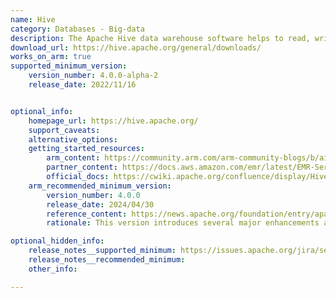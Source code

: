 ```yaml
---
name: Hive
category: Databases - Big-data
description: The Apache Hive data warehouse software helps to read, write, and manage large datasets that reside in the distributed storage using SQL.
download_url: https://hive.apache.org/general/downloads/
works_on_arm: true
supported_minimum_version:
    version_number: 4.0.0-alpha-2
    release_date: 2022/11/16


optional_info:
    homepage_url: https://hive.apache.org/
    support_caveats:
    alternative_options:
    getting_started_resources:
        arm_content: https://community.arm.com/arm-community-blogs/b/ai-and-ml-blog/posts/how-to-build-scalable-next-best-action-solution-in-pure-sql-with-hivemall
        partner_content: https://docs.aws.amazon.com/emr/latest/EMR-Serverless-UserGuide/architecture.html
        official_docs: https://cwiki.apache.org/confluence/display/Hive/GettingStarted
    arm_recommended_minimum_version:
        version_number: 4.0.0
        release_date: 2024/04/30
        reference_content: https://news.apache.org/foundation/entry/apache-software-foundation-announces-apache-hive-4-0
        rationale: This version introduces several major enhancements aimed at improving performance, scalability, and ease of deployment. It features native integration with Apache Iceberg for efficient table management, along with enhanced ACID compliance through improved transaction and locking mechanisms. New compaction features for both Hive ACID and Iceberg tables optimize storage usage. The release also adds support for materialized views to accelerate query performance, runtime optimizations in Apache Tez and Hive LLAP for faster data processing, and enhanced replication for both external and ACID tables. Additionally, Hive 4.0 supports integration with Apache Ozone, enabling scalable and efficient object storage solutions.

optional_hidden_info:
    release_notes__supported_minimum: https://issues.apache.org/jira/secure/ReleaseNote.jspa?version=12351489&styleName=Html&projectId=12310843
    release_notes__recommended_minimum:
    other_info:

---
```


